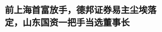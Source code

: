 <!DOCTYPE html>
<html lang="zh-CN">

<head>
    
<title>前上海首富放手，德邦证券易主尘埃落定，山东国资一把手当选董事长_腾讯新闻</title>
<meta name="keywords" content="德邦证券,山东财金,上海首富,山东,复星系,上海,董事长">
<meta name="description" content="位于江苏常州的德邦证券网点。图片来源：视觉中国       文 ｜ 温世君       编辑 ｜ 孙春芳      出品 ｜ 棱镜·腾讯小满工作室      5月30日，在德邦证券成为“国有控股金融....">
<meta name="author" content="腾讯网">
<meta name="copyright" content="Copyright 1998 - 2025 Tencent. All Rights Reserved">
<meta property="og:type" content="news" />

<meta property="og:title" content="前上海首富放手，德邦证券易主尘埃落定，山东国资一把手当选董事长_腾讯新闻" />
<meta property="og:description" content="位于江苏常州的德邦证券网点。图片来源：视觉中国       文 ｜ 温世君       编辑 ｜ 孙春芳      出品 ｜ 棱镜·腾讯小满工作室      5月30日，在德邦证券成为“国有控股金融...." />
<meta property="og:url" content="https://news.qq.com/rain/a/20250530A08C2J00" />
<meta property="og:image" content="https://inews.gtimg.com/om_ls/O5yyKqHf8HwhGbQ2a24-oLJ2YMgC7Xl_xb7NQ8CmCDh3UAA_640330/0" />
<meta property="article:author" content="棱镜" />
<meta property="article:published_time" content="2025-05-30 19:06:49" />
<meta property="category" content="finance" />

<meta name="baidu-site-verification" content="jJeIJ5X7pP" />
    <meta charset="utf-8" />
<meta http-equiv="X-UA-Compatible" content="IE=Edge" />
<meta name="viewport" content="width=device-width, initial-scale=1, shrink-to-fit=no" />
<link rel="dns-prefetch" href="mat1.gtimg.com">
<link rel="dns-prefetch" href="i.news.qq.com">
<link rel="shortcut icon" href="https://mat1.gtimg.com/qqcdn/qqindex2021/favicon.ico">
<script nomodule="true" src="https://mat1.gtimg.com/qqcdn/qqindex2021/common-static/20240515201444/core3-37-1.min.js"></script>
<script>
  try {
    if (!window.IntersectionObserver) {
      var observerScript = document.createElement('script');
      observerScript.src = "https://mat1.gtimg.com/qqcdn/qqindex2021/common-static/20241024141058/intersection-observer-polyfill.js";
      document.head.appendChild(observerScript);
    }
  } catch (error) {}
</script>

<script>
  try {
    if (!Element.prototype.scrollTo) {
      var scrollScript = document.createElement('script');
      scrollScript.src = "https://mat1.gtimg.com/qqcdn/qqindex2021/common-static/20241025153001/scroll-behavior-polyfill.js";
      document.head.appendChild(scrollScript);
    }
  } catch (error) {}
</script>
<script>
  try {
    if ('scrollRestoration' in window.history) {
      window.history.scrollRestoration = 'manual';
    }
    window.isPcClient = Boolean(window.electron) && (
      window.navigator.userAgent.indexOf('pc-client') > 0 ||
      window.navigator.userAgent.indexOf('TencentNews') > 0
    );
  } catch {}
</script>
<script>
  try {
    if (window.isPcClient) {
      var bodyStyle = document.createElement('style');
      bodyStyle.innerText = 'body{ zoom: 0.95 }';
      document.head.appendChild(bodyStyle);
    }
  } catch {}
</script>
<script>
  window.DATA = {"url":"https://view.inews.qq.com/a/20250530A08C2J00","article_id":"20250530A08C2J00","article_type":"0","title":"前上海首富放手，德邦证券易主尘埃落定，山东国资一把手当选董事长","desc":"位于江苏常州的德邦证券网点。图片来源：视觉中国       文 ｜ 温世君       编辑 ｜ 孙春芳      出品 ｜ 棱镜·腾讯小满工作室      5月30日，在德邦证券成为“国有控股金融....","iNewsRecommendLevel":1,"abstract":"位于江苏常州的德邦证券网点。图片来源：视觉中国       文 ｜ 温世君       编辑 ｜ 孙春芳      出品 ｜ 棱镜·腾讯小满工作室      5月30日，在德邦证券成为“国有控股金融....","catalog1":"finance","ad_channel_sign":"finance","introduction":"","media":"棱镜","media_id":"3285","pubtime":"2025-05-30 19:06:49","comment_id":"8416239482","political":0,"cmsId":"20250530A08C2J00","cms_id":"20250530A08C2J00","closeAllAd":0,"closeAllFavorite":false,"originContent":{"directory":{"ai_list":[{"desc":"德邦证券迎来国资一把手","link":"AIPOS_0"},{"desc":"山东财金集团入主德邦证券","link":"AIPOS_1"},{"desc":"复星系与德邦证券的关系","link":"AIPOS_2"},{"desc":"德邦证券未来发展展望","link":"AIPOS_3"}],"enable":1,"list":null},"key_points_show":["德邦证券成为国有控股金融企业近半年后，迎来首位国资一把手梁雷，原董事长金华龙留任副董事长。","山东财金集团成为德邦证券控股股东，持股35%，与一致行动人合计持股47.74%。","德邦证券原实际控制人为亚东兴业，持股93.62%，此次易主后降至46.49%。","由于此次易主，德邦证券进入国资券商发展阶段，山东国资将助力公司在战略上形成与国有资本协同效应。","未来，德邦证券有望借助新股东资源推动IPO进程，进一步巩固在山东市场的优势。"],"text":"\u003cdiv class=\"rich_media_content\"\u003e\u003cp\u003e\u003cspan style=\"font-size: 18px\"\u003e\u003cspan style=\"display: inline-block; max-width: 100%\" data-widget=\"image\"\u003e\u003c!--IMG_0--\u003e\u003cspan style=\"color: #999; display: block; font-size: 12px; line-height: 18px; text-align: center; word-wrap: break-word\"\u003e位于江苏常州的德邦证券网点。图片来源：视觉中国 \u003c/span\u003e\u003c/span\u003e\u003c/span\u003e\u003c/p\u003e\u003csection style=\"background-color: rgb(255, 255, 255); color: rgb(34, 34, 34); font-size: 17px; letter-spacing: 0.544px; margin: 0px 0px 0em; max-width: 100%; outline: 0px; padding: 0px; text-align: justify; text-wrap-mode: wrap\" data-exeditor-arbitrary-box=\"wrap\"\u003e\u003cp\u003e文 ｜ 温世君  \u003c/p\u003e\u003cp\u003e编辑 ｜ 孙春芳\u003c/p\u003e\u003cp\u003e出品 ｜ 棱镜·腾讯小满工作室\u003c/p\u003e\u003c/section\u003e\u003cp style=\"text-align: justify\"\u003e\u003cspan style=\"font-size: 18px\"\u003e\u003c!--AIPOS_0--\u003e5月30日，在德邦证券成为“国有控股金融企业”近半年之后，这家原“复星系”券商迎来了首位国资一把手。\u003c/span\u003e\u003c/p\u003e\u003cp style=\"text-align: justify\"\u003e\u003cspan style=\"font-size: 18px\"\u003e当日，德邦证券官网公示了新一届董事会名单。该名单由德邦证券5月29日在济南召开的2025年度第一次临时股东会选举产生，新一届董事会共11人，其中去年11月正式入主的控股股东山东财金集团提名的4名董事、2名独立董事均成功当选。\u003c/span\u003e\u003c/p\u003e\u003cp style=\"text-align: justify\"\u003e\u003cspan style=\"font-size: 18px\"\u003e\u003c!--AIPOS_1--\u003e山东财金集团“一把手”梁雷当选德邦证券新任董事长，德邦证券原“80后”董事长金华龙留任副董事长。对比2023年9月公示的9人董事会，除金华龙外，新一届扩大为11人的董事会成员，均为“新面孔”。法人代表、原副董事长武晓春，亦未在董事会内留任。\u003c/span\u003e\u003c!--MID_AD_0--\u003e\u003c!--EOP_0--\u003e\u003c/p\u003e\u003c!--MID_ARTICLE_AD_0--\u003e\u003c!--PARAGRAPH_0--\u003e\u003cp style=\"text-align: justify\"\u003e\u003cspan style=\"font-size: 18px\"\u003e2024年11月12日，德邦证券发布公告，山东财金集团正式成为公司实际控制人，持股35%，其与济南金投、济南科金、历下财鑫、历下城发产投4家一致行动人合计持股47.74%——这正好超过第二大股东亚东兴业46.49%的持股比例。\u003c/span\u003e\u003c/p\u003e\u003cp style=\"text-align: justify\"\u003e\u003cspan style=\"font-size: 18px\"\u003e\u003cstrong\u003e山东为什么需要德邦证券\u003c/strong\u003e\u003c/span\u003e\u003c/p\u003e\u003cp style=\"text-align: justify\"\u003e\u003cspan style=\"font-size: 18px\"\u003e新的实控人团5家公司，均为山东财政国资背景。山东财金集团由山东省财政厅100%持股，济南金投由济南市财政局100%持股，济南科金、历下财鑫、历下城发则是济南市历下区财政局控股企业。\u003c/span\u003e\u003c/p\u003e\u003cp style=\"text-align: justify\"\u003e\u003cspan style=\"font-size: 18px\"\u003e这5家公司入主后，原实控人亚东兴业的持股比例，由之前的93.62%，降至46.49%。\u003c/span\u003e\u003c/p\u003e\u003cp style=\"text-align: justify\"\u003e\u003cspan style=\"font-size: 18px\"\u003e亚东兴业原名上海兴业，2024年4月迁址至西藏亚东县后变更为现名。股权穿透后亚东兴业由两名自然人联合持有，\u003c!--SECURE_LINK_BEGIN_0--\u003e复星国际\u003c!--SECURE_LINK_END_0--\u003e董事长郭广昌持股85.3%，复星国际联席董事长汪群斌持股14.7%。\u003c/span\u003e\u003c/p\u003e\u003cp style=\"text-align: justify\"\u003e\u003cspan style=\"font-size: 18px\"\u003e至此，随着董事会换届，德邦证券始于2023年的“易主”事宜彻底尘埃落定。这场由山东国资主导的资本变局，意味着这家成立超20年的券商正式进入国资券商发展阶段。\u003c/span\u003e\u003c/p\u003e\u003cp style=\"text-align: justify\"\u003e\u003cspan style=\"font-size: 18px\"\u003e山东是北方经济大省，在2024年各省\u003c!--VERTICAL_CARD_BEGIN_0--\u003eGDP\u003c!--VERTICAL_CARD_END_0--\u003e排行中居于广东、江苏之后，位列全国第三。但一直以来，相较于来自粤、苏二省，鲁系券商却并不强势。\u003c/span\u003e\u003c/p\u003e\u003cp style=\"text-align: justify\"\u003e\u003cspan style=\"font-size: 18px\"\u003e就头部券商总部而言，广东有\u003c!--SECURE_LINK_BEGIN_1--\u003e招商证券\u003c!--SECURE_LINK_END_1--\u003e、\u003c!--SECURE_LINK_BEGIN_2--\u003e广发证券\u003c!--SECURE_LINK_END_2--\u003e，\u003c!--SECURE_LINK_BEGIN_3--\u003e华泰证券\u003c!--SECURE_LINK_END_3--\u003e则在江苏南京。但总部在山东省的券商，长期以来只有\u003c!--SECURE_LINK_BEGIN_4--\u003e中泰证券\u003c!--SECURE_LINK_END_4--\u003e（原齐鲁证券）一家。中泰证券穿透持股的实控人，为山东省国资委。此次入主德邦证券的虽然同为山东国资，但走的却是“财政-山东财金集团”这条实控线。\u003c/span\u003e\u003c!--MID_AD_1--\u003e\u003c!--EOP_1--\u003e\u003c/p\u003e\u003c!--MID_ARTICLE_AD_1--\u003e\u003c!--PARAGRAPH_1--\u003e\u003cp style=\"text-align: justify\"\u003e\u003cspan style=\"font-size: 18px\"\u003e在此之前，虽然有联储证券在2021年5月18日迁址青岛崂山区，成为青岛第一家、山东省第二家全牌照券商。但这家券商的第一大股东仍是民营企业北京正润投资集团，并非“国资券商”。\u003c/span\u003e\u003c/p\u003e\u003cp style=\"text-align: justify\"\u003e\u003cspan style=\"font-size: 18px\"\u003e作为资金纽带的券商，不仅能助力企业爬坡过坎，又能让社会资本找到增值出口，是盘活驱动资金循环、经济增长的关键齿轮。作为GDP稳居全国前三的经济大省，山东不仅需要与其经济体量匹配的金融资源，也希望实控券商在战略上形成与国有资本协同效应。\u003c/span\u003e\u003c/p\u003e\u003cp style=\"text-align: justify\"\u003e\u003cspan style=\"font-size: 18px\"\u003e因此，去买下一家全牌照券商，早就是山东渴望已久的事。德邦证券恰好出现在了货架上。\u003c/span\u003e\u003c/p\u003e\u003cp style=\"text-align: justify\"\u003e\u003cspan style=\"font-size: 18px\"\u003e\u003cstrong\u003e复星系的“亲骨肉”\u003c/strong\u003e\u003c/span\u003e\u003c/p\u003e\u003cp style=\"text-align: justify\"\u003e\u003cspan style=\"font-size: 18px\"\u003e与很多频繁出险的中小券商不同，德邦证券出身非常“清白”。\u003c/span\u003e\u003c/p\u003e\u003cp style=\"text-align: justify\"\u003e\u003cspan style=\"font-size: 18px\"\u003e时间要回溯到世纪之交。当时，头顶“复旦大学生创立”“生物医药高科技企业”的光环，在上交所挂牌上市后，复星系在上市后进入一个高速扩张期，在资本市场长袖善舞之时，也意识到了券商的重要作用。拿下一张自己的券商牌照，列上几位复旦高才生的议事日程。\u003c/span\u003e\u003c/p\u003e\u003cp style=\"text-align: justify\"\u003e\u003cspan style=\"font-size: 18px\"\u003e一开始，复星系曾试图控制\u003c!--SECURE_LINK_BEGIN_5--\u003e兴业证券\u003c!--SECURE_LINK_END_5--\u003e，但因德隆系风险暴露，引起监管对此项并购的关注，最终未果。实际上，“兴业”这个名字一直留到了现在，比如前文所述的在德邦证券股东中代表复星系的“亚东兴业”。\u003c/span\u003e\u003c/p\u003e\u003cp style=\"text-align: justify\"\u003e\u003cspan style=\"font-size: 18px\"\u003e复星系目光北上，开始在改革的重点区域东北寻找目标。2003年5月，经中国证监会批准，由原沈阳、丹东、抚顺等地多家信托投资公司证券部合并，与复星系旗下企业共同出资组建成立德邦证券——其中的主导者，显然是后者。\u003c/span\u003e\u003c/p\u003e\u003cp style=\"text-align: justify\"\u003e\u003cspan style=\"font-size: 18px\"\u003e德邦证券成立时注册地在沈阳沈河区，2007年2月变更为上海普陀区。德邦证券最新的2024年报显示，全国28家营业部，位于江浙沪的有16家，位于东三省的5家。德邦证券的地域基因，现在也能看出来。相信从今往后，德邦证券还会增加一个新的“基地”：山东。\u003c/span\u003e\u003c!--MID_AD_2--\u003e\u003c!--EOP_2--\u003e\u003c/p\u003e\u003c!--MID_ARTICLE_AD_2--\u003e\u003c!--PARAGRAPH_2--\u003e\u003cp style=\"text-align: justify\"\u003e\u003cspan style=\"font-size: 18px\"\u003e\u003c!--AIPOS_2--\u003e复星系对德邦证券这张“一手带大”的全牌照券商，一直厚爱有加。其持有的德邦证券股份，也通过持续不断地受让其他股东的股权而不断攀升。\u003c/span\u003e\u003c/p\u003e\u003cp style=\"text-align: justify\"\u003e\u003cspan style=\"font-size: 18px\"\u003e2013年，复星系通过上海兴业（现亚东兴业）持有的德邦证券股份就达到了93.64%。在资本市场上，长期以来德邦证券作为复星系的核心成员，是毋庸置疑的，而德邦证券的IPO也曾数次被提上日程。\u003c/span\u003e\u003c/p\u003e\u003cp style=\"text-align: justify\"\u003e\u003cspan style=\"font-size: 18px\"\u003e直到此次易主山东国资。\u003c/span\u003e\u003c/p\u003e\u003cp style=\"text-align: justify\"\u003e\u003cspan style=\"font-size: 18px\"\u003e\u003cstrong\u003e“山东国资的诚意最大，条件最好”\u003c/strong\u003e\u003c/span\u003e\u003c/p\u003e\u003cp style=\"text-align: justify\"\u003e\u003cspan style=\"font-size: 18px\"\u003e但到了关键时刻，“亲骨肉”也得卖。\u003c/span\u003e\u003c/p\u003e\u003cp style=\"text-align: justify\"\u003e\u003cspan style=\"font-size: 18px\"\u003e2022年中，随着流动性承压，债务压力之下，复星系开始出售资产。这年8、9月，复星系减持核心上市公司\u003c!--SECURE_LINK_BEGIN_6--\u003e豫园股份\u003c!--SECURE_LINK_END_6--\u003e（“老八股”、复星系资本运作核心平台）及\u003c!--SECURE_LINK_BEGIN_7--\u003e复星医药\u003c!--SECURE_LINK_END_7--\u003e（创业起点）股份，其中复星医药为1998年上市以来首次减持。\u003c/span\u003e\u003c/p\u003e\u003cp style=\"text-align: justify\"\u003e\u003cspan style=\"font-size: 18px\"\u003e正如郭广昌所说，“能卖出去的企业是好企业”，复星系的核心资产也在当时的出售清单之中——包括永安财险、\u003c!--SECURE_LINK_BEGIN_8--\u003e新华保险\u003c!--SECURE_LINK_END_8--\u003e、鼎睿再保险等公司的股权。出售德邦证券的消息，也开始在市场上流传。\u003c/span\u003e\u003c/p\u003e\u003cp style=\"text-align: justify\"\u003e\u003cspan style=\"font-size: 18px\"\u003e到2023年6月，消息有了眉目。媒体消息证实，以山东省财金集团为代表的山东国资，计划从复星系手中收购德邦证券部分股权，目标直指控股地位。\u003c/span\u003e\u003c/p\u003e\u003cp style=\"text-align: justify\"\u003e\u003cspan style=\"font-size: 18px\"\u003e而此前的5月，德邦证券发布的股权质押公告中就已露出端倪——大股东上海兴业已经将所持46.81%的股权，质押给了这个潜在买家。换言之，复星系彼时前后就已经拿到了山东国资的救急款，当时股权质押的比例与如今股权受让的比例也非常接近。\u003c/span\u003e\u003c/p\u003e\u003cp style=\"text-align: justify\"\u003e\u003cspan style=\"font-size: 18px\"\u003e“德邦证券接触了很多地方国资，但最终山东国资的诚意最大，条件最好。”在当时的报道中，有接近交易双方的内部人士对 《证券时报》说，山东国资在收购过程中表现出极大的诚意，将会最大程度尊重德邦证券现有的管理、经营策略等。\u003c/span\u003e\u003c/p\u003e\u003cp style=\"text-align: justify\"\u003e\u003cspan style=\"font-size: 18px\"\u003e“所以这次山东方面对于收购德邦证券的股权表达了足够的诚意，并且通过山东财金等平台直接出手，而不像此前山东高速集团等更多是企业自主行为为主，体现了山东对控股券商牌照的渴望。”《证券时报》援引了前述接近交易人士的观点。\u003c/span\u003e\u003c/p\u003e\u003cp style=\"text-align: justify\"\u003e\u003cspan style=\"font-size: 18px\"\u003e\u003cstrong\u003e推动IPO或为下一步关键动作\u003c/strong\u003e\u003c/span\u003e\u003c/p\u003e\u003cp style=\"text-align: justify\"\u003e\u003cspan style=\"font-size: 18px\"\u003e这或许为此次董事会换届，金华龙留任副董事长埋下了伏笔。\u003c/span\u003e\u003c/p\u003e\u003cp style=\"text-align: justify\"\u003e\u003cspan style=\"font-size: 18px\"\u003e即便让渡了控制权，复星系仍在德邦证券持有46.49%的股份，派出一名了解公司情况的高管出任副董事长也是理所应当。何况这位高管还是公司原来的董事长。\u003c/span\u003e\u003c/p\u003e\u003cp style=\"text-align: justify\"\u003e\u003cspan style=\"font-size: 18px\"\u003e何况还是一位“老复星”。上市公司公开资料显示，金华龙1984年5月出生，2005年1月就曾就职于复星系旗下的上海复地集团，任投资分析员职务。后金华龙赴美读书，2008年毕业于美国波士顿大学工商管理专业后进入中金工作。2013年又回归复星系，出任复星锐正资本总裁等职位。\u003c/span\u003e\u003c!--MID_AD_3--\u003e\u003c!--EOP_3--\u003e\u003c/p\u003e\u003c!--MID_ARTICLE_AD_3--\u003e\u003c!--PARAGRAPH_3--\u003e\u003cp style=\"text-align: justify\"\u003e\u003cspan style=\"font-size: 18px\"\u003e2020年3月，金华龙出任德邦证券董事长，随即提出了“二次创业”“战役常态化”等口号，曾在2022年带领德邦证券实现扭亏为盈。但就在开始着手推动德邦证券一直悬而未决的IPO工作之时，德邦证券开始易主的进程。\u003c/span\u003e\u003c/p\u003e\u003cp style=\"text-align: justify\"\u003e\u003cspan style=\"font-size: 18px\"\u003e\u003c!--AIPOS_3--\u003e随着德邦证券易主尘埃落定，业绩的复苏再次成为德邦证券最为核心的议题。新股东无疑会带来新的资源。比如投行业务——山东可以成为债券业务的重要突破口。\u003c/span\u003e\u003c/p\u003e\u003cp style=\"text-align: justify\"\u003e\u003cspan style=\"font-size: 18px\"\u003e在2025年4月公布的德邦证券最新年报中，已经有了“建立区域优势”的表述，而且业务落地也非常具体：“固定收益团队加强山东各地市的覆盖力量,在济南、青岛、烟台、潍坊、济宁、淄博、威海、临沂、日照、东营等区域及区县实现债券发行或业务签约。”\u003c/span\u003e\u003c/p\u003e\u003cp style=\"text-align: justify\"\u003e\u003cspan style=\"font-size: 18px\"\u003e研究所的业务也转型得非常具体。德邦证券在年报中说：“公司研究所在服务地方经济上也贡献卓著”，点名了两个报告：一是为山东省菏泽市撰写《菏泽智能网联汽车专题汇报》，二是参与了山东省工信厅、山东省企业联合会等合作编写的《山东企业100强发展报告》。\u003c/span\u003e\u003c!--MID_AD_4--\u003e\u003c!--EOP_4--\u003e\u003c/p\u003e\u003c!--MID_ARTICLE_AD_4--\u003e\u003c!--PARAGRAPH_4--\u003e\u003cp style=\"text-align: justify\"\u003e\u003cspan style=\"font-size: 18px\"\u003e显然，德邦证券现在作为一家山东的证券公司，在规模巨大的山东市场，是有其独特优势的。随着磨合期过去，想必IPO进程也将借势提速，毕竟山东肯定还想再要一家“自己的”上市券商。\u003c/span\u003e\u003c/p\u003e\u003cdiv powered-by=\"qqnews_ex-editor\"\u003e\u003c/div\u003e\u003cstyle\u003e.rich_media_content{--news-tabel-th-night-color: #444444;--news-font-day-color: #333;--news-font-night-color: #d9d9d9;--news-bottom-distance: 22px}.rich_media_content p:not([data-exeditor-arbitrary-box=image-box]){letter-spacing:.5px;line-height:30px;margin-bottom:var(--news-bottom-distance);word-wrap:break-word}.rich_media_content{color:var(--news-font-day-color);font-size:18px}@media(prefers-color-scheme:dark){body:not([data-weui-theme=light]):not([dark-mode-disable=true]) .rich_media_content p:not([data-exeditor-arbitrary-box=image-box]){letter-spacing:.5px;line-height:30px;margin-bottom:var(--news-bottom-distance);word-wrap:break-word}body:not([data-weui-theme=light]):not([dark-mode-disable=true]) .rich_media_content{color:var(--news-font-night-color)}}.data_color_scheme_dark .rich_media_content p:not([data-exeditor-arbitrary-box=image-box]){letter-spacing:.5px;line-height:30px;margin-bottom:var(--news-bottom-distance);word-wrap:break-word}.data_color_scheme_dark .rich_media_content{color:var(--news-font-night-color)}.data_color_scheme_dark .rich_media_content{font-size:18px}.rich_media_content p[data-exeditor-arbitrary-box=image-box]{margin-bottom:11px}.rich_media_content\u003ediv:not(.qnt-video),.rich_media_content\u003esection{margin-bottom:var(--news-bottom-distance)}.rich_media_content hr{margin-bottom:var(--news-bottom-distance)}.rich_media_content .link_list{margin:0;margin-top:20px;min-height:0!important}.rich_media_content blockquote{background:#f9f9f9;border-left:6px solid #ccc;margin:1.5em 10px;padding:.5em 10px}.rich_media_content blockquote p{margin-bottom:0!important}.data_color_scheme_dark .rich_media_content blockquote{background:#323232}@media(prefers-color-scheme:dark){body:not([data-weui-theme=light]):not([dark-mode-disable=true]) .rich_media_content blockquote{background:#323232}}.rich_media_content ol[data-ex-list]{--ol-start: 1;--ol-list-style-type: decimal;list-style-type:none;counter-reset:olCounter calc(var(--ol-start,1) - 1);position:relative}.rich_media_content ol[data-ex-list]\u003eli\u003e:first-child::before{content:counter(olCounter,var(--ol-list-style-type)) '. ';counter-increment:olCounter;font-variant-numeric:tabular-nums;display:inline-block}.rich_media_content ul[data-ex-list]{--ul-list-style-type: circle;list-style-type:none;position:relative}.rich_media_content ul[data-ex-list].nonUnicode-list-style-type\u003eli\u003e:first-child::before{content:var(--ul-list-style-type) ' ';font-variant-numeric:tabular-nums;display:inline-block;transform:scale(0.5)}.rich_media_content ul[data-ex-list].unicode-list-style-type\u003eli\u003e:first-child::before{content:var(--ul-list-style-type) ' ';font-variant-numeric:tabular-nums;display:inline-block;transform:scale(0.8)}.rich_media_content ol:not([data-ex-list]){padding-left:revert}.rich_media_content ul:not([data-ex-list]){padding-left:revert}.rich_media_content table{display:table;border-collapse:collapse;margin-bottom:var(--news-bottom-distance)}.rich_media_content table th,.rich_media_content table td{word-wrap:break-word;border:1px solid #ddd;white-space:nowrap;padding:2px 5px}.rich_media_content table th{font-weight:700;background-color:#f0f0f0;text-align:left}.rich_media_content table p{margin-bottom:0!important}.data_color_scheme_dark .rich_media_content table th{background:var(--news-tabel-th-night-color)}@media(prefers-color-scheme:dark){body:not([data-weui-theme=light]):not([dark-mode-disable=true]) .rich_media_content table th{background:var(--news-tabel-th-night-color)}}.rich_media_content .qqnews_image_desc,.rich_media_content p[type=om-image-desc]{line-height:20px!important;text-align:center!important;font-size:14px!important;color:#666!important}.rich_media_content div[data-exeditor-arbitrary-box=wrap]:not([data-exeditor-arbitrary-box-special-style]){max-width:100%}.rich_media_content .qqnews-content{--wmfont: 0;--wmcolor: transparent;font-size:var(--wmfont);color:var(--wmcolor);line-height:var(--wmfont)!important;margin-bottom:var(--wmfont)!important}.rich_media_content .qqnews_sign_emphasis{background:#f7f7f7}.rich_media_content .qqnews_sign_emphasis ol{word-wrap:break-word;border:none;color:#5c5c5c;line-height:28px;list-style:none;margin:14px 0 6px;padding:16px 15px 4px}.rich_media_content .qqnews_sign_emphasis p{margin-bottom:12px!important}.rich_media_content .qqnews_sign_emphasis ol\u003eli\u003ep{padding-left:30px}.rich_media_content .qqnews_sign_emphasis ol\u003eli{list-style:none}.rich_media_content .qqnews_sign_emphasis ol\u003eli\u003ep:first-child::before{margin-left:-30px;content:counter(olCounter,decimal) ''!important;counter-increment:olCounter!important;font-variant-numeric:tabular-nums!important;background:#37f;border-radius:2px;color:#fff;font-size:15px;font-style:normal;text-align:center;line-height:18px;width:18px;height:18px;margin-right:12px;position:relative;top:-1px}.data_color_scheme_dark .rich_media_content .qqnews_sign_emphasis{background:#262626}.data_color_scheme_dark .rich_media_content .qqnews_sign_emphasis ol\u003eli\u003ep{color:#a9a9a9}@media(prefers-color-scheme:dark){body:not([data-weui-theme=light]):not([dark-mode-disable=true]) .rich_media_content .qqnews_sign_emphasis{background:#262626}body:not([data-weui-theme=light]):not([dark-mode-disable=true]) .rich_media_content .qqnews_sign_emphasis ol\u003eli\u003ep{color:#a9a9a9}}.rich_media_content h1,.rich_media_content h2,.rich_media_content h3,.rich_media_content h4,.rich_media_content h5,.rich_media_content h6{margin-bottom:var(--news-bottom-distance);font-weight:700}.rich_media_content h1{font-size:20px}.rich_media_content h2,.rich_media_content h3{font-size:19px}.rich_media_content h4,.rich_media_content h5,.rich_media_content h6{font-size:18px}.rich_media_content li:empty{display:none}.rich_media_content ul,.rich_media_content ol{margin-bottom:var(--news-bottom-distance)}.rich_media_content div\u003ep:only-child{margin-bottom:0!important}.rich_media_content .cms-cke-widget-title-wrap p{margin-bottom:0!important}\u003c/style\u003e\u003c/div\u003e","version":"v2"},"originAttribute":{"IMG_0":{"bigOrigUrl":"https://inews.gtimg.com/news_bt/OJr4gF_xCWxCJhyMpMhuMk0CMnMZvwOxSJTI8e-6qf7GsAA/0","compressUrl":"https://inews.gtimg.com/news_bt/OJr4gF_xCWxCJhyMpMhuMk0CMnMZvwOxSJTI8e-6qf7GsAA/641","desc":"","fullPic":"1","height":413,"imgurl0":"https://inews.gtimg.com/news_bt/OJr4gF_xCWxCJhyMpMhuMk0CMnMZvwOxSJTI8e-6qf7GsAA/0","imgurl1000":"https://inews.gtimg.com/news_bt/OJr4gF_xCWxCJhyMpMhuMk0CMnMZvwOxSJTI8e-6qf7GsAA/1000","islong":0,"origUrl":"https://inews.gtimg.com/news_bt/OJr4gF_xCWxCJhyMpMhuMk0CMnMZvwOxSJTI8e-6qf7GsAA/641","size":966,"style":"display: inline-block; max-width: 100%; width: 100%","thumb":"https://inews.gtimg.com/news_bt/OJr4gF_xCWxCJhyMpMhuMk0CMnMZvwOxSJTI8e-6qf7GsAA_181x181s/0","url":"https://inews.gtimg.com/news_bt/OJr4gF_xCWxCJhyMpMhuMk0CMnMZvwOxSJTI8e-6qf7GsAA/641","width":641},"SECURE_LINK_BEGIN_0":{"cms_orig_info":{"desc":"复星国际","trust_level":1,"type":"huaci_stock","url":"https://wzq.tenpay.com/mm/detail?type=2\u0026scode=00656\u0026stat_data=Ozm00p000n006"},"desc":"复星国际","trust_level":1,"type":"huaci_stock","url":"https://wzq.tenpay.com/mm/detail?type=2\u0026scode=00656\u0026stat_data=Ozm00p000n006"},"SECURE_LINK_BEGIN_1":{"cms_orig_info":{"desc":"招商证券","trust_level":1,"type":"huaci_stock","url":"https://wzq.tenpay.com/mm/detail?type=1\u0026scode=600999\u0026stat_data=Ozm00p000n006"},"desc":"招商证券","trust_level":1,"type":"huaci_stock","url":"https://wzq.tenpay.com/mm/detail?type=1\u0026scode=600999\u0026stat_data=Ozm00p000n006"},"SECURE_LINK_BEGIN_2":{"cms_orig_info":{"desc":"广发证券","trust_level":1,"type":"huaci_stock","url":"https://wzq.tenpay.com/mm/detail?type=0\u0026scode=000776\u0026stat_data=Ozm00p000n006"},"desc":"广发证券","trust_level":1,"type":"huaci_stock","url":"https://wzq.tenpay.com/mm/detail?type=0\u0026scode=000776\u0026stat_data=Ozm00p000n006"},"SECURE_LINK_BEGIN_3":{"cms_orig_info":{"desc":"华泰证券","trust_level":1,"type":"huaci_stock","url":"https://wzq.tenpay.com/mm/detail?type=1\u0026scode=601688\u0026stat_data=Ozm00p000n006"},"desc":"华泰证券","trust_level":1,"type":"huaci_stock","url":"https://wzq.tenpay.com/mm/detail?type=1\u0026scode=601688\u0026stat_data=Ozm00p000n006"},"SECURE_LINK_BEGIN_4":{"cms_orig_info":{"desc":"中泰证券","trust_level":1,"type":"huaci_stock","url":"https://wzq.tenpay.com/mm/detail?type=1\u0026scode=600918\u0026stat_data=Ozm00p000n006"},"desc":"中泰证券","trust_level":1,"type":"huaci_stock","url":"https://wzq.tenpay.com/mm/detail?type=1\u0026scode=600918\u0026stat_data=Ozm00p000n006"},"SECURE_LINK_BEGIN_5":{"cms_orig_info":{"desc":"兴业证券","trust_level":1,"type":"huaci_stock","url":"https://wzq.tenpay.com/mm/detail?type=1\u0026scode=601377\u0026stat_data=Ozm00p000n006"},"desc":"兴业证券","trust_level":1,"type":"huaci_stock","url":"https://wzq.tenpay.com/mm/detail?type=1\u0026scode=601377\u0026stat_data=Ozm00p000n006"},"SECURE_LINK_BEGIN_6":{"cms_orig_info":{"desc":"豫园股份","trust_level":1,"type":"huaci_stock","url":"https://wzq.tenpay.com/mm/detail?type=1\u0026scode=600655\u0026stat_data=Ozm00p000n006"},"desc":"豫园股份","trust_level":1,"type":"huaci_stock","url":"https://wzq.tenpay.com/mm/detail?type=1\u0026scode=600655\u0026stat_data=Ozm00p000n006"},"SECURE_LINK_BEGIN_7":{"cms_orig_info":{"desc":"复星医药","trust_level":1,"type":"huaci_stock","url":"https://wzq.tenpay.com/mm/detail?type=1\u0026scode=600196\u0026stat_data=Ozm00p000n006"},"desc":"复星医药","trust_level":1,"type":"huaci_stock","url":"https://wzq.tenpay.com/mm/detail?type=1\u0026scode=600196\u0026stat_data=Ozm00p000n006"},"SECURE_LINK_BEGIN_8":{"cms_orig_info":{"desc":"新华保险","trust_level":1,"type":"huaci_stock","url":"https://wzq.tenpay.com/mm/detail?type=1\u0026scode=601336\u0026stat_data=Ozm00p000n006"},"desc":"新华保险","trust_level":1,"type":"huaci_stock","url":"https://wzq.tenpay.com/mm/detail?type=1\u0026scode=601336\u0026stat_data=Ozm00p000n006"},"SECURE_LINK_END_0":{"trust_level":1},"SECURE_LINK_END_1":{"trust_level":1},"SECURE_LINK_END_2":{"trust_level":1},"SECURE_LINK_END_3":{"trust_level":1},"SECURE_LINK_END_4":{"trust_level":1},"SECURE_LINK_END_5":{"trust_level":1},"SECURE_LINK_END_6":{"trust_level":1},"SECURE_LINK_END_7":{"trust_level":1},"SECURE_LINK_END_8":{"trust_level":1},"VERTICAL_CARD_BEGIN_0":{"a_version":"21_android_7.4.57","desc":"GDP","detail_url":"qqnews://article_9528?act=ai_chat\u0026vertical_card_type=ai\u0026vertical_card_desc=GDP\u0026a_version=21_android_7.4.57\u0026i_version=11.0_qqnews_7.4.70","i_version":"11.0_qqnews_7.4.70","previous_context":".7%。至此，随着董事会换届，德邦证券始于2023年的“易主”事宜彻底尘埃落定。这场由山东国资主导的资本变局，意味着这家成立超20年的券商正式进入国资券商发展阶段。山东是北方经济大省，在2024年各省","subsequent_context":"排行中居于广东、江苏之后，位列全国第三。但一直以来，相较于来自粤、苏二省，鲁系券商却并不强势。就头部券商总部而言，广东有招商证券、广发证券，华泰证券则在江苏南京。但总部在山东省的券商，长期以来只有中泰","type":"ai","url":"qqnews://article_9528?act=ai_chat\u0026vertical_card_type=ai\u0026vertical_card_desc=GDP\u0026jumpinfo=%7B%22scene%22%3A%22algo_scribe_words%22%2C%22sentence%22%3A%22GDP%22%2C%22sentenceContext%22%3A%22.7%25%E3%80%82%E8%87%B3%E6%AD%A4%EF%BC%8C%E9%9A%8F%E7%9D%80%E8%91%A3%E4%BA%8B%E4%BC%9A%E6%8D%A2%E5%B1%8A%EF%BC%8C%E5%BE%B7%E9%82%A6%E8%AF%81%E5%88%B8%E5%A7%8B%E4%BA%8E2023%E5%B9%B4%E7%9A%84%E2%80%9C%E6%98%93%E4%B8%BB%E2%80%9D%E4%BA%8B%E5%AE%9C%E5%BD%BB%E5%BA%95%E5%B0%98%E5%9F%83%E8%90%BD%E5%AE%9A%E3%80%82%E8%BF%99%E5%9C%BA%E7%94%B1%E5%B1%B1%E4%B8%9C%E5%9B%BD%E8%B5%84%E4%B8%BB%E5%AF%BC%E7%9A%84%E8%B5%84%E6%9C%AC%E5%8F%98%E5%B1%80%EF%BC%8C%E6%84%8F%E5%91%B3%E7%9D%80%E8%BF%99%E5%AE%B6%E6%88%90%E7%AB%8B%E8%B6%8520%E5%B9%B4%E7%9A%84%E5%88%B8%E5%95%86%E6%AD%A3%E5%BC%8F%E8%BF%9B%E5%85%A5%E5%9B%BD%E8%B5%84%E5%88%B8%E5%95%86%E5%8F%91%E5%B1%95%E9%98%B6%E6%AE%B5%E3%80%82%E5%B1%B1%E4%B8%9C%E6%98%AF%E5%8C%97%E6%96%B9%E7%BB%8F%E6%B5%8E%E5%A4%A7%E7%9C%81%EF%BC%8C%E5%9C%A82024%E5%B9%B4%E5%90%84%E7%9C%81%7BGDP%7D%E6%8E%92%E8%A1%8C%E4%B8%AD%E5%B1%85%E4%BA%8E%E5%B9%BF%E4%B8%9C%E3%80%81%E6%B1%9F%E8%8B%8F%E4%B9%8B%E5%90%8E%EF%BC%8C%E4%BD%8D%E5%88%97%E5%85%A8%E5%9B%BD%E7%AC%AC%E4%B8%89%E3%80%82%E4%BD%86%E4%B8%80%E7%9B%B4%E4%BB%A5%E6%9D%A5%EF%BC%8C%E7%9B%B8%E8%BE%83%E4%BA%8E%E6%9D%A5%E8%87%AA%E7%B2%A4%E3%80%81%E8%8B%8F%E4%BA%8C%E7%9C%81%EF%BC%8C%E9%B2%81%E7%B3%BB%E5%88%B8%E5%95%86%E5%8D%B4%E5%B9%B6%E4%B8%8D%E5%BC%BA%E5%8A%BF%E3%80%82%E5%B0%B1%E5%A4%B4%E9%83%A8%E5%88%B8%E5%95%86%E6%80%BB%E9%83%A8%E8%80%8C%E8%A8%80%EF%BC%8C%E5%B9%BF%E4%B8%9C%E6%9C%89%E6%8B%9B%E5%95%86%E8%AF%81%E5%88%B8%E3%80%81%E5%B9%BF%E5%8F%91%E8%AF%81%E5%88%B8%EF%BC%8C%E5%8D%8E%E6%B3%B0%E8%AF%81%E5%88%B8%E5%88%99%E5%9C%A8%E6%B1%9F%E8%8B%8F%E5%8D%97%E4%BA%AC%E3%80%82%E4%BD%86%E6%80%BB%E9%83%A8%E5%9C%A8%E5%B1%B1%E4%B8%9C%E7%9C%81%E7%9A%84%E5%88%B8%E5%95%86%EF%BC%8C%E9%95%BF%E6%9C%9F%E4%BB%A5%E6%9D%A5%E5%8F%AA%E6%9C%89%E4%B8%AD%E6%B3%B0%22%2C%22source%22%3A%22article_sharepage_scribewords%22%7D","urls":{"qqcom":{"pc_url":"qqnews://article_9528?act=ai_chat\u0026vertical_card_type=ai\u0026vertical_card_desc=GDP\u0026jumpinfo=%7B%22scene%22%3A%22algo_scribe_words%22%2C%22sentence%22%3A%22GDP%22%2C%22sentenceContext%22%3A%22.7%25%E3%80%82%E8%87%B3%E6%AD%A4%EF%BC%8C%E9%9A%8F%E7%9D%80%E8%91%A3%E4%BA%8B%E4%BC%9A%E6%8D%A2%E5%B1%8A%EF%BC%8C%E5%BE%B7%E9%82%A6%E8%AF%81%E5%88%B8%E5%A7%8B%E4%BA%8E2023%E5%B9%B4%E7%9A%84%E2%80%9C%E6%98%93%E4%B8%BB%E2%80%9D%E4%BA%8B%E5%AE%9C%E5%BD%BB%E5%BA%95%E5%B0%98%E5%9F%83%E8%90%BD%E5%AE%9A%E3%80%82%E8%BF%99%E5%9C%BA%E7%94%B1%E5%B1%B1%E4%B8%9C%E5%9B%BD%E8%B5%84%E4%B8%BB%E5%AF%BC%E7%9A%84%E8%B5%84%E6%9C%AC%E5%8F%98%E5%B1%80%EF%BC%8C%E6%84%8F%E5%91%B3%E7%9D%80%E8%BF%99%E5%AE%B6%E6%88%90%E7%AB%8B%E8%B6%8520%E5%B9%B4%E7%9A%84%E5%88%B8%E5%95%86%E6%AD%A3%E5%BC%8F%E8%BF%9B%E5%85%A5%E5%9B%BD%E8%B5%84%E5%88%B8%E5%95%86%E5%8F%91%E5%B1%95%E9%98%B6%E6%AE%B5%E3%80%82%E5%B1%B1%E4%B8%9C%E6%98%AF%E5%8C%97%E6%96%B9%E7%BB%8F%E6%B5%8E%E5%A4%A7%E7%9C%81%EF%BC%8C%E5%9C%A82024%E5%B9%B4%E5%90%84%E7%9C%81%7BGDP%7D%E6%8E%92%E8%A1%8C%E4%B8%AD%E5%B1%85%E4%BA%8E%E5%B9%BF%E4%B8%9C%E3%80%81%E6%B1%9F%E8%8B%8F%E4%B9%8B%E5%90%8E%EF%BC%8C%E4%BD%8D%E5%88%97%E5%85%A8%E5%9B%BD%E7%AC%AC%E4%B8%89%E3%80%82%E4%BD%86%E4%B8%80%E7%9B%B4%E4%BB%A5%E6%9D%A5%EF%BC%8C%E7%9B%B8%E8%BE%83%E4%BA%8E%E6%9D%A5%E8%87%AA%E7%B2%A4%E3%80%81%E8%8B%8F%E4%BA%8C%E7%9C%81%EF%BC%8C%E9%B2%81%E7%B3%BB%E5%88%B8%E5%95%86%E5%8D%B4%E5%B9%B6%E4%B8%8D%E5%BC%BA%E5%8A%BF%E3%80%82%E5%B0%B1%E5%A4%B4%E9%83%A8%E5%88%B8%E5%95%86%E6%80%BB%E9%83%A8%E8%80%8C%E8%A8%80%EF%BC%8C%E5%B9%BF%E4%B8%9C%E6%9C%89%E6%8B%9B%E5%95%86%E8%AF%81%E5%88%B8%E3%80%81%E5%B9%BF%E5%8F%91%E8%AF%81%E5%88%B8%EF%BC%8C%E5%8D%8E%E6%B3%B0%E8%AF%81%E5%88%B8%E5%88%99%E5%9C%A8%E6%B1%9F%E8%8B%8F%E5%8D%97%E4%BA%AC%E3%80%82%E4%BD%86%E6%80%BB%E9%83%A8%E5%9C%A8%E5%B1%B1%E4%B8%9C%E7%9C%81%E7%9A%84%E5%88%B8%E5%95%86%EF%BC%8C%E9%95%BF%E6%9C%9F%E4%BB%A5%E6%9D%A5%E5%8F%AA%E6%9C%89%E4%B8%AD%E6%B3%B0%22%2C%22source%22%3A%22article_sharepage_scribewords%22%7D"},"web":{"h5_url":"qqnews://article_9528?act=ai_chat\u0026vertical_card_type=ai\u0026vertical_card_desc=GDP\u0026jumpinfo=%7B%22scene%22%3A%22algo_scribe_words%22%2C%22sentence%22%3A%22GDP%22%2C%22sentenceContext%22%3A%22.7%25%E3%80%82%E8%87%B3%E6%AD%A4%EF%BC%8C%E9%9A%8F%E7%9D%80%E8%91%A3%E4%BA%8B%E4%BC%9A%E6%8D%A2%E5%B1%8A%EF%BC%8C%E5%BE%B7%E9%82%A6%E8%AF%81%E5%88%B8%E5%A7%8B%E4%BA%8E2023%E5%B9%B4%E7%9A%84%E2%80%9C%E6%98%93%E4%B8%BB%E2%80%9D%E4%BA%8B%E5%AE%9C%E5%BD%BB%E5%BA%95%E5%B0%98%E5%9F%83%E8%90%BD%E5%AE%9A%E3%80%82%E8%BF%99%E5%9C%BA%E7%94%B1%E5%B1%B1%E4%B8%9C%E5%9B%BD%E8%B5%84%E4%B8%BB%E5%AF%BC%E7%9A%84%E8%B5%84%E6%9C%AC%E5%8F%98%E5%B1%80%EF%BC%8C%E6%84%8F%E5%91%B3%E7%9D%80%E8%BF%99%E5%AE%B6%E6%88%90%E7%AB%8B%E8%B6%8520%E5%B9%B4%E7%9A%84%E5%88%B8%E5%95%86%E6%AD%A3%E5%BC%8F%E8%BF%9B%E5%85%A5%E5%9B%BD%E8%B5%84%E5%88%B8%E5%95%86%E5%8F%91%E5%B1%95%E9%98%B6%E6%AE%B5%E3%80%82%E5%B1%B1%E4%B8%9C%E6%98%AF%E5%8C%97%E6%96%B9%E7%BB%8F%E6%B5%8E%E5%A4%A7%E7%9C%81%EF%BC%8C%E5%9C%A82024%E5%B9%B4%E5%90%84%E7%9C%81%7BGDP%7D%E6%8E%92%E8%A1%8C%E4%B8%AD%E5%B1%85%E4%BA%8E%E5%B9%BF%E4%B8%9C%E3%80%81%E6%B1%9F%E8%8B%8F%E4%B9%8B%E5%90%8E%EF%BC%8C%E4%BD%8D%E5%88%97%E5%85%A8%E5%9B%BD%E7%AC%AC%E4%B8%89%E3%80%82%E4%BD%86%E4%B8%80%E7%9B%B4%E4%BB%A5%E6%9D%A5%EF%BC%8C%E7%9B%B8%E8%BE%83%E4%BA%8E%E6%9D%A5%E8%87%AA%E7%B2%A4%E3%80%81%E8%8B%8F%E4%BA%8C%E7%9C%81%EF%BC%8C%E9%B2%81%E7%B3%BB%E5%88%B8%E5%95%86%E5%8D%B4%E5%B9%B6%E4%B8%8D%E5%BC%BA%E5%8A%BF%E3%80%82%E5%B0%B1%E5%A4%B4%E9%83%A8%E5%88%B8%E5%95%86%E6%80%BB%E9%83%A8%E8%80%8C%E8%A8%80%EF%BC%8C%E5%B9%BF%E4%B8%9C%E6%9C%89%E6%8B%9B%E5%95%86%E8%AF%81%E5%88%B8%E3%80%81%E5%B9%BF%E5%8F%91%E8%AF%81%E5%88%B8%EF%BC%8C%E5%8D%8E%E6%B3%B0%E8%AF%81%E5%88%B8%E5%88%99%E5%9C%A8%E6%B1%9F%E8%8B%8F%E5%8D%97%E4%BA%AC%E3%80%82%E4%BD%86%E6%80%BB%E9%83%A8%E5%9C%A8%E5%B1%B1%E4%B8%9C%E7%9C%81%E7%9A%84%E5%88%B8%E5%95%86%EF%BC%8C%E9%95%BF%E6%9C%9F%E4%BB%A5%E6%9D%A5%E5%8F%AA%E6%9C%89%E4%B8%AD%E6%B3%B0%22%2C%22source%22%3A%22article_sharepage_scribewords%22%7D"}}},"VERTICAL_CARD_END_0":{"show_type":"6"}},"selfDeclare":{},"userAddress":"广东","card":{"chlid":"3285","chlname":"棱镜","desc":"腾讯新闻出品栏目，《棱镜》聚焦泛财经深度记录。","icon":"https://inews.gtimg.com/newsapp_ls/0/14314586619_200200/0","msgEntry":1,"uin":"ec18505b6957a1314c","update_frequency":"0","vip_desc":"腾讯新闻《棱镜》栏目官方账号","vip_icon_night":"http://inews.gtimg.com/newsapp_ls/0/14876052067/0","vip_place":"left","vip_type":"30012","vip_icon":"http://inews.gtimg.com/newsapp_ls/0/14876051701/0","vip_type_new":"30012","suid":"8QMd2n1V5YAbvzzf","liveInfo":{},"cpLevel":1},"interationCount":{"like":5,"collect":7,"share":9},"payment_info":{"is_free_to_read":0,"need_pay":0,"pay_type":"","text_free_percent":0},"article_is_pay":false,"payment_column_info_v1":{"is_column_pay":false,"read_count_all":0},"tag_info_item":null,"contentWordsNum":2862,"extraProperty":{"FeedbackDetailDisableInsert":0,"zanSkinType":""},"relateWelfare":{},"aiSwitch":true,"isOversize":false,"videoArr":[]};
</script>
<script>
  window.channelInfo = {"channelConfig":{"channelNav":[{"_auto_id":"1","active_alien_img":"","alien_img":"","channel_id":"news_news_home","is_local":"0","link":"https://www.qq.com","name_cn":"首页","name_en":"home"},{"_auto_id":"2","active_alien_img":"","alien_img":"","channel_id":"news_news_top","is_local":"0","link":"","name_cn":"要闻","name_en":"news"},{"_auto_id":"4","active_alien_img":"","alien_img":"","channel_id":"news_news_bj","is_local":"1","link":"","name_cn":"北京","name_en":"bj"},{"_auto_id":"5","active_alien_img":"","alien_img":"","channel_id":"news_news_finance","is_local":"0","link":"","name_cn":"财经","name_en":"finance"},{"_auto_id":"6","active_alien_img":"","alien_img":"","channel_id":"news_news_tech","is_local":"0","link":"","name_cn":"科技","name_en":"tech"},{"_auto_id":"7","active_alien_img":"","alien_img":"","channel_id":"tv","is_local":"0","link":"https://v.qq.com/channel/tv/?ptag=qqnews","name_cn":"电视剧","name_en":"tv"},{"_auto_id":"8","active_alien_img":"","alien_img":"","channel_id":"news_news_qa","is_local":"0","link":"","name_cn":"热问","name_en":"qa"},{"_auto_id":"9","active_alien_img":"","alien_img":"","channel_id":"news_news_ent","is_local":"0","link":"","name_cn":"娱乐","name_en":"ent"},{"_auto_id":"10","active_alien_img":"","alien_img":"","channel_id":"variety","is_local":"0","link":"https://v.qq.com/channel/variety/?ptag=qqnews","name_cn":"综艺","name_en":"variety"},{"_auto_id":"11","active_alien_img":"","alien_img":"","channel_id":"news_news_sports","is_local":"0","link":"","name_cn":"体育","name_en":"sports"},{"_auto_id":"13","active_alien_img":"","alien_img":"","channel_id":"news_news_nba","is_local":"0","link":"","name_cn":"NBA","name_en":"nba"},{"_auto_id":"14","active_alien_img":"","alien_img":"","channel_id":"news_news_world","is_local":"0","link":"","name_cn":"国际","name_en":"world"},{"_auto_id":"15","active_alien_img":"","alien_img":"","channel_id":"news_news_mil","is_local":"0","link":"","name_cn":"军事","name_en":"milite"},{"_auto_id":"16","active_alien_img":"","alien_img":"","channel_id":"news_news_auto","is_local":"0","link":"","name_cn":"汽车","name_en":"auto"},{"_auto_id":"17","active_alien_img":"","alien_img":"","channel_id":"news_news_house","is_local":"0","link":"","name_cn":"房产","name_en":"house"},{"_auto_id":"18","active_alien_img":"","alien_img":"","channel_id":"news_news_edu","is_local":"0","link":"","name_cn":"教育","name_en":"edu"},{"_auto_id":"19","active_alien_img":"","alien_img":"","channel_id":"news_news_antip","is_local":"0","link":"","name_cn":"健康","name_en":"health"},{"_auto_id":"20","active_alien_img":"","alien_img":"","channel_id":"news_news_video","is_local":"0","link":"","name_cn":"视频","name_en":"video"},{"_auto_id":"21","active_alien_img":"","alien_img":"","channel_id":"news_news_game","is_local":"0","link":"","name_cn":"游戏","name_en":"games"},{"_auto_id":"22","active_alien_img":"","alien_img":"","channel_id":"news_news_nchupin","is_local":"0","link":"","name_cn":"眼界","name_en":"chupin"},{"_auto_id":"24","active_alien_img":"","alien_img":"","channel_id":"news_news_football","is_local":"0","link":"","name_cn":"足球","name_en":"football"},{"_auto_id":"25","active_alien_img":"","alien_img":"","channel_id":"news_news_kepu","is_local":"0","link":"","name_cn":"科学","name_en":"kepu"},{"_auto_id":"26","active_alien_img":"","alien_img":"","channel_id":"news_news_digi","is_local":"0","link":"","name_cn":"数码","name_en":"digi"},{"_auto_id":"28","active_alien_img":"","alien_img":"","channel_id":"ymzx","is_local":"0","link":"https://gamer.qq.com/v2/cloudgame/game/96897?ichannel=txxwpc0Ftxxwpc1","name_cn":"元梦之星","name_en":"news_news_ymzx"},{"_auto_id":"31","active_alien_img":"","alien_img":"","channel_id":"movie","is_local":"0","link":"https://v.qq.com/channel/movie/?ptag=qqnews","name_cn":"电影","name_en":"movie"},{"_auto_id":"32","active_alien_img":"","alien_img":"","channel_id":"news_news_esport","is_local":"0","link":"","name_cn":"电竞","name_en":"esport"},{"_auto_id":"34","active_alien_img":"","alien_img":"","channel_id":"news_news_history","is_local":"0","link":"","name_cn":"历史","name_en":"history"},{"_auto_id":"35","active_alien_img":"","alien_img":"","channel_id":"news_news_baby","is_local":"0","link":"","name_cn":"育儿","name_en":"baby"},{"_auto_id":"36","active_alien_img":"","alien_img":"","channel_id":"hbjy","is_local":"0","link":"https://gp.qq.com/act/a20250421mnqlx/news.shtml","name_cn":"和平精英","name_en":"news_news_hbjy"},{"_auto_id":"37","active_alien_img":"","alien_img":"","channel_id":"cloud_gamer","is_local":"0","link":"https://gamer.qq.com/?ichannel=txxwpc0Ftxxwpc1","name_cn":"云游戏","name_en":"cloud_gamer"},{"_auto_id":"38","active_alien_img":"","alien_img":"","channel_id":"news_news_lic","is_local":"0","link":"","name_cn":"理财","name_en":"finance_licai"},{"_auto_id":"39","active_alien_img":"","alien_img":"","channel_id":"news_news_istock","is_local":"0","link":"","name_cn":"股票","name_en":"finance_stock"},{"_auto_id":"40","active_alien_img":"","alien_img":"","channel_id":"ren_min_shi_pin","is_local":"0","link":"https://news.qq.com/omn/author/8QMd3Hld74cbujbY?tab=om_video","name_cn":"人民视频","name_en":"ren_min_shi_pin"},{"_auto_id":"41","active_alien_img":"","alien_img":"","channel_id":"news_news_weather","is_local":"0","link":"https://tianqi.qq.com/index.htm","name_cn":"天气","name_en":"weather"}]}};
</script>
<script>
  window.articleConfig = {"rightConfig":[{"_auto_id":"1","category_key":"default","modules":"{\"moduleList\":[{\"title\":\"作者其他文章\",\"id\":\"user_article\"},{\"title\":\"精选视频\",\"id\":\"video_album\",\"videoType\":\"tag\",\"videoId\":\"aUepxrtchGM=\",\"isSticky\":0},{\"title\":\"下载条\",\"id\":\"download_banner\",\"isSticky\":1},{\"title\":\"热点榜\",\"id\":\"hot_rank_list\",\"isSticky\":1},{\"title\":\"广告推广\",\"id\":\"ssp_ad_module\",\"category\":\"ad_ssp\",\"loid\":\"109\",\"isSticky\":1},{\"title\":\"广告推广位\",\"id\":\"c2s_ad_module\",\"category\":\"right_c2s\",\"path\":\"QQcom_all_Rectangle-1|QQcom_all_Rectangle-2|QQcom_all_Rectangle-3\",\"isSticky\":1}]}"},{"_auto_id":"2","category_key":"ent","modules":"{\"moduleList\":[{\"title\":\"作者其他文章\",\"id\":\"user_article\"},{\"title\":\"精选视频\",\"id\":\"video_album\",\"videoType\":\"tag\",\"videoId\":\"aUepxrtchGM=\"},{\"title\":\"下载条\",\"id\":\"download_banner\",\"isSticky\":1},{\"title\":\"热点榜\",\"id\":\"hot_rank_list\",\"isSticky\":1},{\"title\":\"广告推广\",\"id\":\"ssp_ad_module\",\"category\":\"ad_ssp\",\"loid\":\"109\",\"isSticky\":1},{\"title\":\"广告推广\",\"id\":\"ssp_ad_module\",\"category\":\"ad_ssp\",\"loid\":\"117\",\"isSticky\":1}]}"},{"_auto_id":"3","category_key":"game","modules":"{\"moduleList\":[{\"title\":\"作者其他文章\",\"id\":\"user_article\"},{\"title\":\"精选视频\",\"id\":\"video_album\",\"videoType\":\"tag\",\"videoId\":\"aUepxrtchGM=\"},{\"title\":\"热门游戏\",\"id\":\"recommend_game\",\"isSticky\":0},{\"title\":\"下载条\",\"id\":\"download_banner\",\"isSticky\":1},{\"title\":\"热点榜\",\"id\":\"hot_rank_list\",\"isSticky\":1},{\"title\":\"广告推广\",\"id\":\"ssp_ad_module\",\"category\":\"ad_ssp\",\"loid\":\"109\",\"isSticky\":1},{\"title\":\"广告推广位\",\"id\":\"c2s_ad_module\",\"category\":\"right_c2s\",\"path\":\"QQcom_all_Rectangle-1|QQcom_all_Rectangle-2|QQcom_all_Rectangle-3\",\"isSticky\":1}]}"},{"_auto_id":"4","category_key":"tech","modules":"{\"moduleList\":[{\"title\":\"作者其他文章\",\"id\":\"user_article\"},{\"title\":\"精选视频\",\"id\":\"video_album\",\"videoType\":\"tag\",\"videoId\":\"aUepxrtchGM=\"},{\"title\":\"下载条\",\"id\":\"download_banner\",\"isSticky\":1},{\"title\":\"热点榜\",\"id\":\"hot_rank_list\",\"isSticky\":1},{\"title\":\"广告推广\",\"id\":\"ssp_ad_module\",\"category\":\"ad_ssp\",\"loid\":\"109\",\"isSticky\":1},{\"title\":\"广告推广位\",\"id\":\"c2s_ad_module\",\"category\":\"right_c2s\",\"path\":\"QQcom_all_Rectangle-1|QQcom_all_Rectangle-2|QQcom_all_Rectangle-3\",\"isSticky\":1}]}"},{"_auto_id":"5","category_key":"finance","modules":"{\"moduleList\":[{\"title\":\"作者其他文章\",\"id\":\"user_article\"},{\"title\":\"精选视频\",\"id\":\"video_album\",\"videoType\":\"tag\",\"videoId\":\"aUepxrtchGM=\"},{\"title\":\"下载条\",\"id\":\"download_banner\",\"isSticky\":1},{\"title\":\"热点榜\",\"id\":\"hot_rank_list\",\"isSticky\":1},{\"title\":\"广告推广\",\"id\":\"ssp_ad_module\",\"category\":\"ad_ssp\",\"loid\":\"109\",\"isSticky\":1},{\"title\":\"广告推广位\",\"id\":\"c2s_ad_module\",\"category\":\"right_c2s\",\"path\":\"QQcom_all_Rectangle-1|QQcom_all_Rectangle-2|QQcom_all_Rectangle-3\",\"isSticky\":1}]}"},{"_auto_id":"6","category_key":"news","modules":"{\"moduleList\":[{\"title\":\"作者其他文章\",\"id\":\"user_article\"},{\"title\":\"精选视频\",\"id\":\"video_album\",\"videoType\":\"tag\",\"videoId\":\"aUepxrtchGM=\"},{\"title\":\"下载条\",\"id\":\"download_banner\",\"isSticky\":1},{\"title\":\"热点榜\",\"id\":\"hot_rank_list\",\"isSticky\":1},{\"title\":\"广告推广\",\"id\":\"ssp_ad_module\",\"category\":\"ad_ssp\",\"loid\":\"109\",\"isSticky\":1},{\"title\":\"广告推广位\",\"id\":\"c2s_ad_module\",\"category\":\"right_c2s\",\"path\":\"QQcom_all_Rectangle-1|QQcom_all_Rectangle-2|QQcom_all_Rectangle-3\",\"isSticky\":1}]}"},{"_auto_id":"7","category_key":"fashion","modules":"{\"moduleList\":[{\"title\":\"作者其他文章\",\"id\":\"user_article\"},{\"title\":\"精选视频\",\"id\":\"video_album\",\"videoType\":\"tag\",\"videoId\":\"aUepxrtchGM=\"},{\"title\":\"下载条\",\"id\":\"download_banner\",\"isSticky\":1},{\"title\":\"热点榜\",\"id\":\"hot_rank_list\",\"isSticky\":1},{\"title\":\"广告推广\",\"id\":\"ssp_ad_module\",\"category\":\"ad_ssp\",\"loid\":\"109\",\"isSticky\":1},{\"title\":\"广告推广位\",\"id\":\"c2s_ad_module\",\"category\":\"right_c2s\",\"path\":\"QQcom_all_Rectangle-1|QQcom_all_Rectangle-2|QQcom_all_Rectangle-3\",\"isSticky\":1}]}"},{"_auto_id":"8","category_key":"sports","modules":"{\"moduleList\":[{\"title\":\"作者其他文章\",\"id\":\"user_article\"},{\"title\":\"精选视频\",\"id\":\"video_album\",\"videoType\":\"tag\",\"videoId\":\"aUepxrtchGM=\"},{\"title\":\"下载条\",\"id\":\"download_banner\",\"isSticky\":1},{\"title\":\"热点榜\",\"id\":\"hot_rank_list\",\"isSticky\":1},{\"title\":\"广告推广\",\"id\":\"ssp_ad_module\",\"category\":\"ad_ssp\",\"loid\":\"109\",\"isSticky\":1},{\"title\":\"广告推广位\",\"id\":\"c2s_ad_module\",\"category\":\"right_c2s\",\"path\":\"QQcom_all_Rectangle-1|QQcom_all_Rectangle-2|QQcom_all_Rectangle-3\",\"isSticky\":1}]}"},{"_auto_id":"9","category_key":"health","modules":"{\"moduleList\":[{\"title\":\"作者其他文章\",\"id\":\"user_article\"},{\"title\":\"精选视频\",\"id\":\"video_album\",\"videoType\":\"tag\",\"videoId\":\"aUepxrtchGM=\"},{\"title\":\"下载条\",\"id\":\"download_banner\",\"isSticky\":1},{\"title\":\"热点榜\",\"id\":\"hot_rank_list\",\"isSticky\":1},{\"title\":\"广告推广\",\"id\":\"ssp_ad_module\",\"category\":\"ad_ssp\",\"loid\":\"109\",\"isSticky\":1},{\"title\":\"广告推广位\",\"id\":\"c2s_ad_module\",\"category\":\"right_c2s\",\"path\":\"QQcom_all_Rectangle-1|QQcom_all_Rectangle-2|QQcom_all_Rectangle-3\",\"isSticky\":1}]}"},{"_auto_id":"10","category_key":"nba","modules":"{\"moduleList\":[{\"title\":\"作者其他文章\",\"id\":\"user_article\"},{\"title\":\"精选视频\",\"id\":\"video_album\",\"videoType\":\"tag\",\"videoId\":\"aUepxrtchGM=\"},{\"title\":\"下载条\",\"id\":\"download_banner\",\"isSticky\":1},{\"title\":\"热点榜\",\"id\":\"hot_rank_list\",\"isSticky\":1},{\"title\":\"广告推广\",\"id\":\"ssp_ad_module\",\"category\":\"ad_ssp\",\"loid\":\"109\",\"isSticky\":1},{\"title\":\"广告推广位\",\"id\":\"c2s_ad_module\",\"category\":\"right_c2s\",\"path\":\"QQcom_all_Rectangle-1|QQcom_all_Rectangle-2|QQcom_all_Rectangle-3\",\"isSticky\":1}]}"},{"_auto_id":"11","category_key":"edu","modules":"{\"moduleList\":[{\"title\":\"作者其他文章\",\"id\":\"user_article\"},{\"title\":\"精选视频\",\"id\":\"video_album\",\"videoType\":\"tag\",\"videoId\":\"aUWpxLNdg2c=\"},{\"title\":\"下载条\",\"id\":\"download_banner\",\"isSticky\":1},{\"title\":\"热点榜\",\"id\":\"hot_rank_list\",\"isSticky\":1},{\"title\":\"广告推广\",\"id\":\"ssp_ad_module\",\"category\":\"ad_ssp\",\"loid\":\"109\",\"isSticky\":1},{\"title\":\"广告推广位\",\"id\":\"c2s_ad_module\",\"category\":\"right_c2s\",\"path\":\"QQcom_all_Rectangle-1|QQcom_all_Rectangle-2|QQcom_all_Rectangle-3\",\"isSticky\":1}]}"},{"_auto_id":"12","category_key":"ad","modules":"{\"moduleList\":[{\"title\":\"广告推广\",\"id\":\"ssp_ad_module\",\"category\":\"ad_ssp\",\"loid\":\"109\",\"isSticky\":1},{\"title\":\"广告推广位\",\"id\":\"c2s_ad_module\",\"category\":\"right_c2s\",\"path\":\"QQcom_all_Rectangle-1|QQcom_all_Rectangle-2|QQcom_all_Rectangle-3\",\"isSticky\":1}]}"}],"tonglanAdConfig":[{"_auto_id":"1","modules":"{\"moduleList\":[{\"title\":\"广告推广位\",\"id\":\"top\",\"category\":\"top_c2s\",\"path\":\"QQcom_all_Width1-1\"},{\"title\":\"广告推广位\",\"id\":\"bottom\",\"category\":\"bottom_c2s\",\"path\":\"QQcom_all_Width1-2\"}]}"}],"bottomConfig":[],"videoAdConfig":[{"_auto_id":"1","normal_time":"10","switch":"1","video_count":"0","video_time":"0"}],"rightGameConfig":[{"_auto_id":"2","desc":"连续登录送游戏钻石，群雄共聚称霸沙城","icon":"https://inews.gtimg.com/newsapp_bt/0/0627161037914_3816/0","link":"https://s.iwan.qq.com/opengame/tenvideo/index.html?hidestatusbar=1&hidetitlebar=1&immersive=1&syswebview=1&landscape=1&gameid=49085&url=https%3A%2F%2Fgz-file.91ninthpalace.com%2Fwzzx%2Findex_tencent_iwan.html%20&ref_ele=90015","name":"王者之心2"},{"_auto_id":"3","desc":"上线送VIP！万人同屏横扫沙城","icon":"https://inews.gtimg.com/newsapp_bt/0/0627155752146_4584/0","link":"https://s.iwan.qq.com/opengame/tenvideo/index.html?hidestatusbar=1&hidetitlebar=1&immersive=1&landscape=1&syswebview=1&gameid=47203&url=https%3A%2F%2Fcqss2login.bigrnet.com%2Fiwan%2Fh5%2Fplay%2Floading&ref_ele=90015","name":"传奇盛世"},{"_auto_id":"4","desc":"超高爆率，经典玩法","icon":"https://inews.gtimg.com/newsapp_bt/0/0627160641137_9103/0","link":"https://s.iwan.qq.com/opengame/tenvideo/index.html?hidestatusbar=1&hidetitlebar=1&immersive=1&syswebview=1&gameid=43803&url=https%3A%2F%2Fsdk.mxzgame.com%2FGames%2Fportal%2F108337%2FTXVApp&ref_ele=90015","name":"新不良人"},{"_auto_id":"6","desc":"超多福利登录即领，海量游戏任你畅玩","icon":"https://inews.gtimg.com/newsapp_bt/0/111315495935_3595/0","link":"https://dldir3.qq.com/minigamefile/webdownloads/QQGameMini_silent_1002020001_cid0.exe","name":"QQ游戏大厅"},{"_auto_id":"7","desc":"纯正经典玩法，欢乐挑战赛火热来袭","icon":"https://inews.gtimg.com/newsapp_bt/0/070918050891_4971/0","link":"https://minigame.qq.com/h5game_frame_test/?appid=200904&ifid=1502020001","name":"欢乐斗地主"},{"_auto_id":"8","desc":"新服大放送，享赚你就来","icon":"https://inews.gtimg.com/newsapp_bt/0/0627154608860_7318/0","link":"https://s.iwan.qq.com/opengame/tenvideo/index.html?hidestatusbar=1&hidetitlebar=1&immersive=1&syswebview=1&landscape=1&gameid=43403&url=https%3A%2F%2Flogin-wxxyx2-bzsc.jikewan.com%2Fgame%2Fcqtxvideo.html&ref_ele=90015","name":"百战沙城"},{"_auto_id":"9","desc":"全新极速版本爽玩！送新武魂转换卡","icon":"https://inews.gtimg.com/newsapp_bt/0/1016115936984_7153/0","link":"https://s.iwan.qq.com/opengame/tenvideo/index.html?hidestatusbar=1&hidetitlebar=1&immersive=1&syswebview=1&gameid=51477&url=https%3A%2F%2Fh5sdk.cdqcwl.com%2Fsdk%2Ftxaiwandefault%2Fce43a6806214ed5b3e2227ca7e99e27a%2F2231&ref_ele=90015","name":"斗罗大陆"},{"_auto_id":"10","desc":"原汁原味，正版授权","icon":"https://inews.gtimg.com/newsapp_bt/0/0627160844946_1794/0","link":"https://s.iwan.qq.com/opengame/tenvideo/index.html?hidetitlebar=1&immersive=1&syswebview=1&landscape=1&gameid=37275&url=https%3A%2F%2Fsdk.mxzgame.com%2FGames%2Fportal%2F100211%2FTXVApp&ref_ele=90015","name":"原始传奇"},{"_auto_id":"11","desc":"登录领神秘巨星，打造巅峰阵容","icon":"https://inews.gtimg.com/newsapp_bt/0/0701170959368_8122/0","link":"https://s.iwan.qq.com/opengame/tenvideo/index.html?hidestatusbar=1&hidetitlebar=1&immersive=1&syswebview=1&gameid=40591&url=https%3A%2F%2Frh.diaigame.com%2Fh5plat%2Fplay%2Fpackage_code%2FP0012462&ref_ele=90015","name":"巅峰冠军足球"},{"_auto_id":"12","desc":"赛季制实时PVP联机对战","icon":"https://inews.gtimg.com/newsapp_bt/0/0701165259701_7142/0","link":"https://s.iwan.qq.com/opengame/tenvideo/index.html?hidestatusbar=1&hidetitlebar=1&immersive=1&syswebview=1&gameid=49634&url=https%3A%2F%2Ffootball.shenshoucdn.com%2Ffootball_new%2Fh5%2Ftxsp%2Findex.html&ref_ele=90015","name":"球场风云"},{"_auto_id":"13","desc":"专注超爽打宝体验","icon":"https://inews.gtimg.com/newsapp_bt/0/0627154956673_3154/0","link":"https://s.iwan.qq.com/opengame/tenvideo/index.html?hidestatusbar=1&hidetitlebar=1&immersive=1&syswebview=1&gameid=41057&url=https%3A%2F%2Fh5apily.fire2333.com%2Fh5sdk%2Ftxshipin%2Findex%2F3200222%2F3200112&ref_ele=90015","name":"传奇至尊"},{"_auto_id":"17","desc":"魔幻风格，超大场面","icon":"https://inews.gtimg.com/newsapp_bt/0/0701171500721_6895/0","link":"https://s.iwan.qq.com/opengame/tenvideo/index.html?hidestatusbar=1&hidetitlebar=1&immersive=1&syswebview=1&gameid=33112&url=https%3A%2F%2Fcsjs-tx.ebibi.com%2Fgame%2Fh5iwan-wwzs%2Fmain%2Findex.html&ref_ele=90015","name":"万王之神"},{"_auto_id":"19","desc":"经典神话背景，高清细腻画质","icon":"https://inews.gtimg.com/newsapp_bt/0/0709181543493_4955/0","link":"https://s.iwan.qq.com/opengame/tenvideo/index.html?hidestatusbar=1&hidetitlebar=1&immersive=1&syswebview=1&gameid=39686&url=https%3A%2F%2Fsdk.gz.1253361160.clb.myqcloud.com%2FGames%2Fportal%2F108311%2FTXVApp&ref_ele=90015","name":"凡人神将传"}]};
</script>
<script src="https://mat1.gtimg.com/www/js/emonitor/custom_ed041a23.js" charset="utf-8"></script>
<script>
  try {
    window.emonitorIns = emonitor.create({
      name: 'newsqq_normalArticle',
      atta: {
        name: 'newsqq',
      },
      mode: '007',
    });
  } catch (err) {
    console.warn(err);
  }
</script>
<link href="https://mat1.gtimg.com/qqcdn/qqindex2021/common-static/hel/qqnews-pc-dc_20250529072057/static/css/static.css" rel="stylesheet">

<script>window.__HEL_PRESET_META__={"qqnews-pc-components":{"app":{"id":1366,"name":"qqnews-pc-components","app_group_name":"qqnews-pc-components","proj_ver":{"map":{},"utime":0},"online_version":"qqnews-pc-components_20250515055747","build_version":"qqnews-pc-components_20250529071843","update_at":"2025-05-29T11:19:37.000Z","desc":"set by [init], from container [formal.pc.dc.sz100952] worker [1]"},"version":{"sub_app_name":"qqnews-pc-components","sub_app_version":"qqnews-pc-components_20250529071843","src_map":{"webDirPath":"https://mat1.gtimg.com/qqcdn/qqindex2021/common-static/hel/qqnews-pc-components_20250529071843","htmlIndexSrc":"https://mat1.gtimg.com/qqcdn/qqindex2021/common-static/hel/qqnews-pc-components_20250529071843/index.html","extractMode":"all","iframeSrc":"","chunkCssSrcList":["https://mat1.gtimg.com/qqcdn/qqindex2021/common-static/hel/qqnews-pc-components_20250529071843/static/css/index.css"],"chunkJsSrcList":["https://mat1.gtimg.com/qqcdn/qqindex2021/common-static/hel/qqnews-pc-components_20250529071843/static/js/index.js"],"staticCssSrcList":[],"staticJsSrcList":["https://mat1.gtimg.com/qqcdn/qqindex2021/static/20231212123233/react.production.min.js","https://mat1.gtimg.com/qqcdn/qqindex2021/static/20231212123233/react-dom.production.min.js","https://mat1.gtimg.com/qqcdn/qqindex2021/common-static/hel/hel-base-v16.js"],"relativeCssSrcList":[],"relativeJsSrcList":[],"privCssSrcList":[],"srvModSrcList":[],"srvModSrcIndex":"","headAssetList":[{"tag":"staticScript","append":false,"attrs":{"src":"https://mat1.gtimg.com/qqcdn/qqindex2021/static/20231212123233/react.production.min.js"}},{"tag":"staticScript","append":false,"attrs":{"src":"https://mat1.gtimg.com/qqcdn/qqindex2021/static/20231212123233/react-dom.production.min.js"}},{"tag":"staticScript","append":false,"attrs":{"src":"https://mat1.gtimg.com/qqcdn/qqindex2021/common-static/hel/hel-base-v16.js"}},{"tag":"script","append":true,"attrs":{"src":"https://mat1.gtimg.com/qqcdn/qqindex2021/common-static/hel/qqnews-pc-components_20250529071843/static/js/index.js","defer":""}},{"tag":"link","append":true,"attrs":{"href":"https://mat1.gtimg.com/qqcdn/qqindex2021/common-static/hel/qqnews-pc-components_20250529071843/static/css/index.css","rel":"stylesheet"}}],"bodyAssetList":[]},"update_at":"2025-05-29T11:19:36.000Z","create_at":"2025-05-29T11:19:36.000Z","_worker_id":"1","_is_backup":true}}}</script>
<script>window.__VIEW_PATH__="article.ejs";</script>
</head>

<body id="dc-normal-body">
  <div id="top-nav"></div>
  <div id="topAd"></div>
  <div class="qqweb-pc-content ">
    <div class="content-left">
      <div class="content">
        <div class="left-tool" id="left-tool"></div>
                <div class="content-article">
            <div id="article-column-tag"></div>
            <h1>前上海首富放手，德邦证券易主尘埃落定，山东国资一把手当选董事长</h1>
            <div id="article-author"></div>
            <div id="article-content"></div>
          <div id="article-status"></div>
          <div id="relate-question"></div>
          <div class="recommend-con" id="ArticleBottom"></div>
        </div>
      </div>
      <div id="article-comment"></div>
      <div id="recommend"></div>
      <div id="bottomAd"></div>
      <div id="article-footer"></div>
    </div>
    <div id="content-right" class="content-right"></div>
  </div>
  <div id="go-top"></div>
  <script>
    var navDom = document.getElementById('top-nav');
    if (window.isPcClient && navDom) {
      navDom.style.height = '0';
    }
  </script>
    <script type="text/javascript">
  var TIME_BEFORE_LOAD_CRYSTAL = Date.now();
</script>
<script src="https://mat1.gtimg.com/qqcdn/qqindex2021/advertisement/qqdc/crystal.202504291215.min.js" id="l_qq_com"></script>
<script type="text/javascript">
  if (typeof crystal === 'undefined' && Math.random() <= 1) {
    (function() {
      var TIME_AFTER_LOAD_CRYSTAL = Date.now();
      var img = new Image(1, 1);
      img.src = "//dp3.qq.com/qqcom/?adb=1&dm=new&err=1002&blockjs=" + (TIME_AFTER_LOAD_CRYSTAL - TIME_BEFORE_LOAD_CRYSTAL);
    })();
  }
</script>
    <iframe style="display: none;" src="https://i.news.qq.com/web_backend/getWebPacUid"></iframe>
<script src="https://mat1.gtimg.com/qqcdn/qqindex2021/common-static/20240805160928/react.production.min.js"></script>
<script src="https://mat1.gtimg.com/qqcdn/qqindex2021/common-static/20240805160928/react-dom.production.min.js"></script>
<script src="https://mat1.gtimg.com/qqcdn/qqindex2021/common-static/20241018171503/universal-report.min.js"></script>
<script defer type="text/javascript" src="https://mat1.gtimg.com/qqcdn/qqindex2021/libs/barrier/aria.js?appid=9327b8b06379d9d1728bbfbe2025ef9c" charset="utf-8"></script>
<script defer src="https://t.captcha.qq.com/TCaptcha.js"></script>
<script>document.cookie="hel_err=;path=/;";</script>
<script src="https://mat1.gtimg.com/qqcdn/qqindex2021/common-static/hel/hel-base-v16.js"></script>
<script src="https://mat1.gtimg.com/qqcdn/qqindex2021/common-static/hel/qqnews-pc-hel-entry_20250117174052/static/js/index.js"></script>
<link rel="preload" href="https://mat1.gtimg.com/qqcdn/qqindex2021/common-static/hel/qqnews-pc-dc_20250529072057/static/js/static.js" as="script">
<link rel="preload" href="https://mat1.gtimg.com/qqcdn/qqindex2021/common-static/hel/qqnews-pc-components_20250529071843/static/js/index.js" as="script">
<script>window.loadProject("https://mat1.gtimg.com/qqcdn/qqindex2021/common-static/hel/qqnews-pc-dc_20250529072057/static/js/static.js");</script>
<iframe id="videoFrame" style="display: none;" src="https://video.qq.com/cookie/sync_qqnews.html"></iframe>
</body>

</html>
